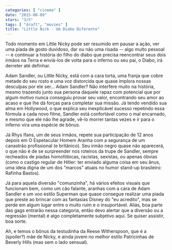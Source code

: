 ```yaml
---
categories: [ "cinema" ]
date: "2015-08-09"
stars: "3/5"
tags: [ "draft", "movies" ]
title: "Little Nick - Um Diabo Diferente"
---
```

Todo momento em Little Nicky pode ser resumido em pausar a ação, ver uma
piada de gosto duvidoso, dar ou não uma risada -- algo muito pessoal --
e continuar a história do filho do diabo que precisa reencontrar seus
dois irmãos na Terra e enviá-los de volta para o inferno ou seu pai,
o Diabo, irá derreter até definhar.

Adam Sandler, ou Little Nicky, está com a cara torta, uma franja que
cobre metade do seu rosto e uma voz distorcida que quase implora nossas
desculpas por ele ser... Adam Sandler? Não interfere muito na história,
mesmo trazendo junto sua persona daquele rapaz com potencial que por
algum motivo nunca conseguiu provar seu valor, encontrando seu amor ao
acaso e que lhe dá forças para completar sua missão. Já tendo vendido
sua alma em Hollywood, o que explica seu inexplicável sucesso repetindo
essa fórmula a cada novo filme, Sandler está confortável como o mal
encarnado, e mesmo que ele não lhe agrade, vê-lo morrer tantas vezes
e ir para o inferno vira uma espécie de bônus.

Já Rhys Ifans, um de seus irmãos, repete sua participação de 12 anos
depois em O Espetacular Homem Aranha com a segurança de um canastrão
profissional (e britânico). Seu irmão negro quase não aparecerá,
o que não é de se surpreender nos roteiros da trupe de Sandler, sempre
recheados de piadas homofóbicas, racistas, sexistas, ou apenas óbvias
(como o castigo regular de Hitler: ter enviado alguma coisa em seu ânus,
uma ideia digna de um dos "marcos" atuais no humor stand-up brasileiro:
Rafinha Bastos).

Já para aquela diversão "comunzinha", há vários efeitos visuais
que funcionam bem, como um cão falante, aranhas com a cara de Adam
Sandler e um voo estilo Superman que quase consegue realizar uma piada
que preste ao brincar com as fantasias Disney do "eu acredito", mas
se perde em algum lugar entre o muito ruim e o insuportável. Aliás,
boa parte das gags entrarão nessa categoria, então devo alertar que
a diversão ou a regressão (mental) é algo completamente subjetivo
aqui. Se quiser assistir, boa sorte.

Ah, e temos o bônus da testudinha da Reese Witherspoon, que é a
(spoiler?) mãe de Nicky, e ainda jovem no melhor estilo Patricinhas de
Beverly Hills (mas sem o lado sensual).
